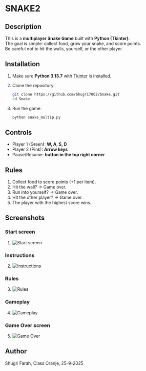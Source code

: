 # SNAKE2

## Description
This is a **multiplayer Snake Game** built with **Python (Tkinter)**.  
The goal is simple: collect food, grow your snake, and score points.  
Be careful not to hit the walls, yourself, or the other player.

## Installation
1. Make sure **Python 3.13.7** with [Tkinter](https://docs.python.org/3/library/tkinter.html) is installed.  
2. Clone the repository:  

   ```bash
   git clone https://github.com/Shugri7002/Snake.git
   cd Snake

3. Run the game:  

   ```bash
   python snake_multip.py

## Controls
- Player 1 (Green): **W, A, S, D**  
- Player 2 (Pink): **Arrow keys**  
- Pause/Resume: **button in the top right corner**

## Rules
1. Collect food to score points (+1 per item).  
2. Hit the wall? → Game over.  
3. Run into yourself? → Game over.  
4. Hit the other player? → Game over.  
5. The player with the highest score wins.  

## Screenshots

### Start screen
1. ![Start screen](screenshots/startscreen.png)

### Instructions
2. ![Instructions](screenshots/instructions.png)

### Rules
3. ![Rules](screenshots/rules.png)

### Gameplay
4. ![Gameplay](screenshots/playscreen.png)

### Game Over screen
5. ![Game Over](screenshots/game-over-screen.png)

## Author
Shugri Farah, Class Oranje, 25-9-2025

